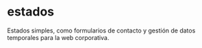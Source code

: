 # estados

Estados simples, como formularios de contacto y gestión de datos temporales para la web corporativa.